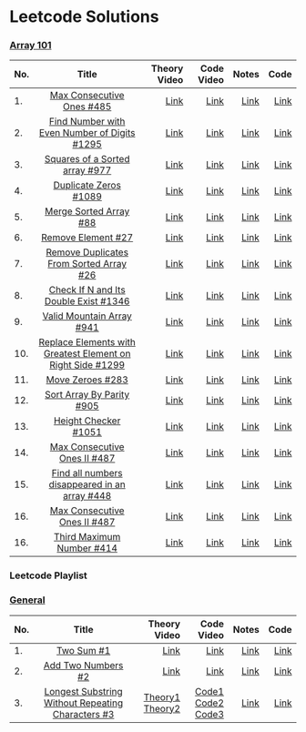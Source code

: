 # Leetcode Solutions

### [Array 101](https://www.youtube.com/playlist?list=PLVItHqpXY_DD65uetx0HXIRKKNnnbT8TZ)
| No. |                                                                             Title                                                                              |                                                                 Theory Video |                                                                  Code Video | Notes |                                                                                                            Code | 
|-----|:--------------------------------------------------------------------------------------------------------------------------------------------------------------:|-----------------------------------------------------------------------------:|----------------------------------------------------------------------------:| -----:|----------------------------------------------------------------------------------------------------------------:| 
| 1.  |                                  [Max Consecutive Ones #485](https://leetcode.com/problems/max-consecutive-ones/description/)                                  |[Link](https://youtu.be/4UbULlkevGs) |                                        [Link](https://youtu.be/2hzERLjR2_k) | [Link](https://github.com/team-codebug/leetcode/blob/main/1TwoSumTheoryNotes.pdf) |              [Link](https://github.com/anuj070894/leetcode/blob/main/Array101/MaxConsecutiveOnes/Solution.java) 
| 2.  |               [Find Number with Even Number of Digits #1295](https://leetcode.com/problems/find-numbers-with-even-number-of-digits/description/)               | [Link](https://youtu.be/c3XuLlIQ_fw) |                                        [Link](https://youtu.be/fGowSrWq5QI) | [Link](https://github.com/team-codebug/leetcode/blob/main/9PalindromeNumber.pdf) |[Link](https://github.com/anuj070894/leetcode/blob/main/Array101/FindNumberwithEvenNumberofDigits/Solution.java) 
| 3.  |                             [Squares of a Sorted array #977](https://leetcode.com/problems/squares-of-a-sorted-array/description/)                             | [Link](https://youtu.be/fV1q5N2YZX8) |                                        [Link](https://youtu.be/6b0EqlyOhLo) | [Link](https://github.com/team-codebug/leetcode/blob/main/13RomanToInteger.pdf) |           [Link](https://github.com/anuj070894/leetcode/blob/main/Array101/SquaresOfASortedArray/Solution.java) 
| 4.  |                                            [Duplicate Zeros #1089](https://leetcode.com/problems/duplicate-zeros/)                                             | [Link](https://youtu.be/fs5Idcn-8b0) |  [Link](https://youtu.be/AAkM5vnn7sc) | [Link](https://github.com/team-codebug/leetcode/blob/main/20ValidParentheses.pdf) |                  [Link](https://github.com/anuj070894/leetcode/blob/main/Array101/DuplicateZeros/Solution.java) 
| 5.  |                                    [Merge Sorted Array #88](https://leetcode.com/problems/merge-sorted-array/description/)                                     | [Link](https://youtu.be/AYkQki2k8wo) |[Link](https://youtu.be/weRnkpaFs2c) | [Link](https://github.com/team-codebug/leetcode/blob/main/14LongestCommonPrefix.pdf) |                [Link](https://github.com/anuj070894/leetcode/blob/main/Array101/MergeSortedArray/Solution.java) 
| 6.  |                                        [Remove Element #27](https://leetcode.com/problems/remove-element/description/)                                         | [Link](https://youtu.be/tSKtYe3k8Wc) |[Link](https://youtu.be/VmhUitccX5Q) | [Link](https://github.com/team-codebug/leetcode/blob/main/21MergeTwoSortedListsNotes.pdf) |                   [Link](https://github.com/anuj070894/leetcode/blob/main/Array101/RemoveElement/Solution.java) 
| 7.  |                         [Remove Duplicates From Sorted Array #26](https://leetcode.com/problems/remove-duplicates-from-sorted-array/)                          | [Link](https://youtu.be/2HD63hMo_-o) |[Link](https://youtu.be/Tz8hyu5ox9Q) | [Link](https://github.com/team-codebug/leetcode/blob/main/26RemoveDuplicatesFromSortedArrayNotes.pdf) | [Link](https://github.com/anuj070894/leetcode/blob/main/Array101/RemoveDuplicatesFromSortedArray/Solution.java) 
| 8.  |                      [Check If N and Its Double Exist #1346](https://leetcode.com/problems/check-if-n-and-its-double-exist/description/)                       | [Link](https://youtu.be/SXK65qLccwI?list=PLVItHqpXY_DD65uetx0HXIRKKNnnbT8TZ) |[Link](https://youtu.be/7ABlUiXfRU8) | [Link](https://github.com/team-codebug/leetcode/blob/main/27RemoveElementsNotes.pdf) |       [Link](https://github.com/anuj070894/leetcode/blob/main/Array101/CheckIfNAndItsDoubleExist/Solution.java) 
| 9.  |                                  [Valid Mountain Array #941](https://leetcode.com/problems/valid-mountain-array/description/)                                  | [Link](https://youtu.be/JdxqWqsZtPw) |[Link](https://youtu.be/0pXZo21U0k8) | [Link](https://github.com/team-codebug/leetcode/blob/main/28ImplementStrStr.pdf) |              [Link](https://github.com/anuj070894/leetcode/blob/main/Array101/ValidMountainArray/Solution.java) 
| 10. | [ Replace Elements with Greatest Element on Right Side #1299](https://leetcode.com/problems/replace-elements-with-greatest-element-on-right-side/description/) |                                         [Link](https://youtu.be/4ATd6WWjoEk) |                                        [Link](https://youtu.be/9LenWMiTfKo) | [Link](https://github.com/team-codebug/leetcode/blob/main/35SearchInsertPosition.pdf) |                          [Link](https://github.com/team-codebug/leetcode/blob/main/35SearchInsertPosition.java) 
| 11. |                                          [ Move Zeroes #283](https://leetcode.com/problems/move-zeroes/description/)                                           |                                         [Link](https://youtu.be/Re8iwp3czYs) |                                        [Link](https://youtu.be/xy8IV2FdeeU) | [Link](https://github.com/team-codebug/leetcode/blob/main/35SearchInsertPosition.pdf) |                          [Link](https://github.com/team-codebug/leetcode/blob/main/35SearchInsertPosition.java) 
| 12. |                                 [ Sort Array By Parity #905](https://leetcode.com/problems/sort-array-by-parity/description/)                                  |                                         [Link](https://youtu.be/_DSyHqvqRFw) |                                        [Link](https://youtu.be/ZwzvV356TF4) | [Link](https://github.com/team-codebug/leetcode/blob/main/35SearchInsertPosition.pdf) |                          [Link](https://github.com/team-codebug/leetcode/blob/main/35SearchInsertPosition.java) 
| 13. |                                       [ Height Checker #1051](https://leetcode.com/problems/height-checker/description/)                                       |                                         [Link](https://youtu.be/iGFGlr-DjXA) |                                        [Link](https://youtu.be/iGFGlr-DjXA) | [Link](https://github.com/team-codebug/leetcode/blob/main/35SearchInsertPosition.pdf) |                          [Link](https://github.com/team-codebug/leetcode/blob/main/35SearchInsertPosition.java) 
| 14. |                              [ Max Consecutive Ones II  #487](https://leetcode.com/problems/max-consecutive-ones-ii/description/)                              |                                         [Link](https://youtu.be/GeagslAOfYo) |                                        [Link](https://youtu.be/07OCTjtdV_Y) | [Link](https://github.com/team-codebug/leetcode/blob/main/35SearchInsertPosition.pdf) |                          [Link](https://github.com/team-codebug/leetcode/blob/main/35SearchInsertPosition.java) 
| 15. |             [ Find all numbers disappeared in an array  #448](https://leetcode.com/problems/find-all-numbers-disappeared-in-an-array/description/)             |                                         [Link](https://youtu.be/coWcRLBrWG4) |                                        [Link](https://youtu.be/RQXvurLWbAg) | [Link](https://github.com/team-codebug/leetcode/blob/main/35SearchInsertPosition.pdf) |                          [Link](https://github.com/team-codebug/leetcode/blob/main/35SearchInsertPosition.java) 
| 16. |                              [ Max Consecutive Ones II  #487](https://leetcode.com/problems/max-consecutive-ones-ii/description/)                              |                                         [Link](https://youtu.be/GeagslAOfYo) |                                        [Link](https://youtu.be/07OCTjtdV_Y) | [Link](https://github.com/team-codebug/leetcode/blob/main/35SearchInsertPosition.pdf) |                          [Link](https://github.com/team-codebug/leetcode/blob/main/35SearchInsertPosition.java) | 15. |                                                                           [Title]()                                                                            |                                                                     [Link]() |                                                                    [Link]() | [Link]() | [Link]()
| 16. |                               [ Third Maximum Number  #414](https://leetcode.com/problems/third-maximum-number/description/)                                |                                         [Link](https://youtu.be/jnYHI8-ErgE) |                                        [Link](https://youtu.be/-aCL4CnjMCU) | [Link](https://github.com/team-codebug/leetcode/blob/main/35SearchInsertPosition.pdf) |                          [Link](https://github.com/team-codebug/leetcode/blob/main/35SearchInsertPosition.java) | 15. |                                                                           [Title]()                                                                            |                                                                     [Link]() |                                                                    [Link]() | [Link]() | [Link]()





###  Leetcode Playlist

### [General](https://www.youtube.com/playlist?list=PLVItHqpXY_DD65uetx0HXIRKKNnnbT8TZ)
| No. |                                                           Title                                                           |                                                                         Theory Video |                                                                                                                Code Video | Notes | Code | 
| ----|:-------------------------------------------------------------------------------------------------------------------------:|-------------------------------------------------------------------------------------:|--------------------------------------------------------------------------------------------------------------------------:| -----:| ----:| 
| 1.  |                                   [Two Sum #1](https://leetcode.com/problems/two-sum/)                                    |                                                 [Link](https://youtu.be/EYDLI1xXM9k) |                                                                                      [Link](https://youtu.be/uPyZ6WjcBcU) | [Link](https://github.com/team-codebug/leetcode/blob/main/1TwoSumTheoryNotes.pdf) | [Link](https://github.com/anuj070894/leetcode/blob/main/General/TwoSum/Solution.java)
| 2.  |                           [Add Two Numbers #2](https://leetcode.com/problems/add-two-numbers/)                            |                                                 [Link](https://youtu.be/z475sv2V99k) |                                                                                      [Link](https://youtu.be/uZaq7H45mKc) | [Link](https://github.com/team-codebug/leetcode/blob/main/9PalindromeNumber.pdf) | [Link](https://github.com/anuj070894/leetcode/blob/main/General/AddTwoNumbers/Solution.java)
| 3.  | [Longest Substring Without Repeating Characters #3](https://leetcode.com/problems/longest-substring-without-repeating-characters) | [Theory1](https://youtu.be/Apmy5ICgjBo) <br> [Theory2](https://youtu.be/nJYi_MO-04s) | [Code1](https://youtu.be/w7BXK1WkNGw) <br>[Code2](https://youtu.be/KSvCeae5nbY) <br>[Code3](https://youtu.be/3752yvqkZUw) | [Link](https://github.com/team-codebug/leetcode/blob/main/13RomanToInteger.pdf) | [Link](https://github.com/anuj070894/leetcode/blob/main/General/LongestSubstringWithoutRepeatingCharacters/Solution.java)


